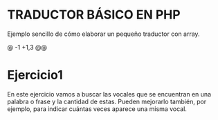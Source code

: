 # TRADUCTOR BÁSICO EN PHP

Ejemplo sencillo de cómo elaborar un pequeño traductor con array.

@ -1 +1,3 @@
# Ejercicio1

En este ejercicio vamos a buscar las vocales que se encuentran en una palabra o frase y la cantidad de estas. Pueden mejorarlo también, por ejemplo, para indicar cuántas veces aparece una misma vocal.
